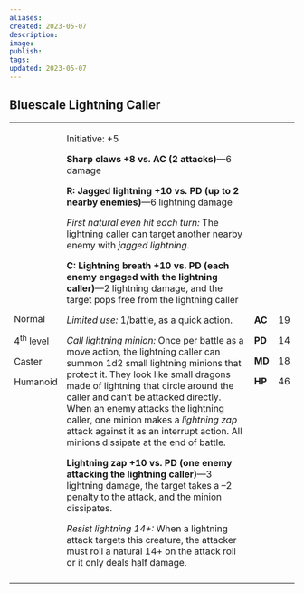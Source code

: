 ```yaml
---
aliases: 
created: 2023-05-07
description: 
image: 
publish: 
tags: 
updated: 2023-05-07
---
```


## Bluescale Lightning Caller

<table>
<colgroup>
<col style="width: 16%" />
<col style="width: 72%" />
<col style="width: 5%" />
<col style="width: 5%" />
</colgroup>
<tbody>
<tr class="odd">
<td><p>Normal</p>
<p>4<sup>th</sup> level</p>
<p>Caster</p>
<p>Humanoid</p></td>
<td><p>Initiative: +5</p>
<p><strong>Sharp claws +8 vs. AC (2 attacks)</strong>—6 damage</p>
<p><strong>R: Jagged lightning +10 vs. PD (up to 2 nearby
enemies)</strong>—6 lightning damage</p>
<p><em>First natural even hit each turn:</em> The lightning caller can
target another nearby enemy with <em>jagged lightning</em>.</p>
<p><strong>C: Lightning breath +10 vs. PD (each enemy engaged with the
lightning caller)</strong>—2 lightning damage, and the target pops free
from the lightning caller</p>
<p><em>Limited use:</em> 1/battle, as a quick action.</p>
<p><em>Call lightning minion:</em> Once per battle as a move action, the
lightning caller can summon 1d2 small lightning minions that protect it.
They look like small dragons made of lightning that circle around the
caller and can’t be attacked directly. When an enemy attacks the
lightning caller, one minion makes a <em>lightning zap</em> attack
against it as an interrupt action. All minions dissipate at the end of
battle.</p>
<p><strong>Lightning zap +10 vs. PD (one enemy attacking the lightning
caller)</strong>—3 lightning damage, the target takes a –2 penalty to
the attack, and the minion dissipates.</p>
<p><em>Resist lightning 14+:</em> When a lightning attack targets this
creature, the attacker must roll a natural 14+ on the attack roll or it
only deals half damage.</p></td>
<td><p><strong>AC</strong></p>
<p><strong>PD</strong></p>
<p><strong>MD</strong></p>
<p><strong>HP</strong></p></td>
<td><p>19</p>
<p>14</p>
<p>18</p>
<p>46</p></td>
</tr>
<tr class="even">
<td></td>
<td></td>
<td></td>
<td></td>
</tr>
</tbody>
</table>

